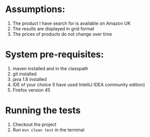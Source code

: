# Assumptions:
 1. The product I have search for is available on Amazon UK
 1. The results are displayed in grid format
 1. The prices of products do not change over time

# System pre-requisites:
 1. maven installed and in the classpath
 1. git installed
 1. java 1.8 installed
 1. IDE of your choice (I have used IntelliJ IDEA community edition)
 1. Firefox version 45

# Running the tests
 1. Checkout the project
 1. Run `mvn clean test` in the terminal
